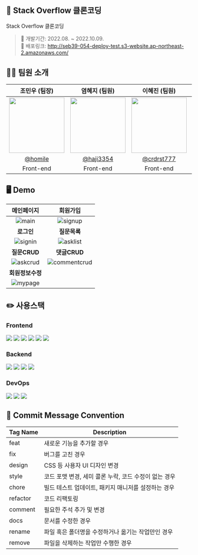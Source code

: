 
## 🚀 Stack Overflow 클론코딩
Stack Overflow 클론코딩

> 📆 개발기간: 2022.08. ~ 2022.10.09.   
> 🔗 배포링크: http://seb39-054-deploy-test.s3-website.ap-northeast-2.amazonaws.com/
  
## 🙋‍♂️ 팀원 소개
|조민우 (팀장)|염혜지 (팀원)|이혜진 (팀원)|정재진 (팀원)|조진우 (팀원)|
|:-:|:-:|:-:|:-:|:-:|
|<img src="https://avatars.githubusercontent.com/u/56163157?v=4" width=150px/>|<img src="https://avatars.githubusercontent.com/u/85109300?v=4" width=150px/>|<img src="https://avatars.githubusercontent.com/u/101506779?v=4" width=150px/>|<img src="https://avatars.githubusercontent.com/u/24771844?v=4" width=150px/>|<img src="https://avatars.githubusercontent.com/u/104186487?v=4" width=150px/>|
|[@homile](https://github.com/homile)|[@haji3354](https://github.com/haji3354)|[@crdrst777](https://github.com/crdrst777)|[@sojournre](https://github.com/sojournre)|[@jinwapp](https://github.com/jinwapp)|
|Front-end|Front-end|Front-end|Back-end|Back-end|

## 🖥 Demo

| **메인페이지** | **회원가입** |
|:-:|:-:|
| ![main](https://user-images.githubusercontent.com/56163157/209098383-62b8b2e3-a6ed-4762-b50b-10843a8c7cb2.gif) | ![signup](https://user-images.githubusercontent.com/56163157/209098181-8433f36e-984e-48a5-87d4-439043f3a9ad.gif) |
| **로그인** | **질문목록** |
| ![signin](https://user-images.githubusercontent.com/56163157/209098448-cd221d3a-fe00-46b6-abcf-d404f179bd17.gif) | ![asklist](https://user-images.githubusercontent.com/56163157/209098627-58877dd3-cf5e-49e3-8f5e-d999a97f103c.gif) |
| **질문CRUD** | **댓글CRUD** |
| ![askcrud](https://user-images.githubusercontent.com/56163157/209098715-beb16b03-6e04-4c96-8881-273edd764e0a.gif) | ![commentcrud](https://user-images.githubusercontent.com/56163157/209098804-2899153f-f64f-417f-aac1-c79d4680bb8f.gif) |
| **회원정보수정** |
| ![mypage](https://user-images.githubusercontent.com/56163157/209098970-e08d5ac6-40d2-45a4-b297-987797c104ac.gif) |

## ✏️ 사용스택
### Frontend
<div>
  <img src="https://img.shields.io/badge/html5-E34F26?style=for-the-badge&logo=html5&logoColor=white">
  <img src="https://img.shields.io/badge/css-1572B6?style=for-the-badge&logo=css3&logoColor=white">
  <img src="https://img.shields.io/badge/javascript-F7DF1E?style=for-the-badge&logo=javascript&logoColor=white">
  <img src="https://img.shields.io/badge/react-61DAFB?style=for-the-badge&logo=react&logoColor=black">
  <img src="https://img.shields.io/badge/styled--components-DB7093?style=for-the-badge&logo=styled-components&logoColor=white">
  <img src="https://img.shields.io/badge/redux-764ABC?style=for-the-badge&logo=redux&logoColor=white">
</div>


### Backend
<div>
  <img src="https://img.shields.io/badge/java-007396?style=for-the-badge&logo=java&logoColor=white">
  <img src="https://img.shields.io/badge/spring-6DB33F?style=for-the-badge&logo=spring&logoColor=white">
  <img src="https://img.shields.io/badge/springboot-6DB33F?style=for-the-badge&logo=springboot&logoColor=white">
  <img src="https://img.shields.io/badge/spring--security-6DB33F?style=for-the-badge&logo=spring-security&logoColor=white">
</div>

### DevOps
<div>
  <img src="https://img.shields.io/badge/aws ec2-FF9900?style=for-the-badge&logo=amazonec2&logoColor=white">
  <img src="https://img.shields.io/badge/aws rds-FF9900?style=for-the-badge&logo=amazonrds&logoColor=white">
  <img src="https://img.shields.io/badge/aws s3-FF9900?style=for-the-badge&logo=amazons3&logoColor=white">
</div>

## 📨 Commit Message Convention

| Tag Name | Description |
|---|---|
| feat | 새로운 기능을 추가할 경우 |
| fix | 버그를 고친 경우 |
| design | CSS 등 사용자 UI 디자인 변경 |
| style | 코드 포맷 변경, 세미 콜론 누락, 코드 수정이 없는 경우 |
| chore | 빌드 테스트 업데이트, 패키지 매니저를 설정하는 경우 |
| refactor | 코드 리팩토링 |
| comment | 필요한 주석 추가 및 변경 |
| docs | 문서를 수정한 경우 |
| rename | 파일 혹은 폴더명을 수정하거나 옮기는 작업만인 경우 |
| remove | 파일을 삭제하는 작업만 수행한 경우 |
